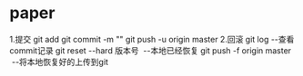 # paper
1.提交
 git add
 git commit -m ""
 git push -u origin master
2.回滚
 git log --查看commit记录
 git reset --hard 版本号  --本地已经恢复
 git push -f origin master  --将本地恢复好的上传到git
